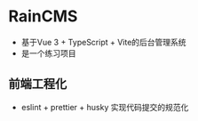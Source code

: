 # RainCMS
- 基于Vue 3 + TypeScript + Vite的后台管理系统
- 是一个练习项目

## 前端工程化
- eslint + prettier + husky 实现代码提交的规范化
